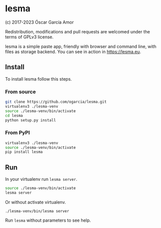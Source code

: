 # lesma

(c) 2017-2023 Óscar García Amor

Redistribution, modifications and pull requests are welcomed under the terms
of GPLv3 license.

lesma is a simple paste app, friendly with browser and command line, with
files as storage backend. You can see in action in https://lesma.eu.

## Install

To install lesma follow this steps.

### From source

```sh
git clone https://github.com/ogarcia/lesma.git
virtualenv3 ./lesma-venv
source ./lesma-venv/bin/activate
cd lesma
python setup.py install
```

### From PyPI

```sh
virtualenv3 ./lesma-venv
source ./lesma-venv/bin/activate
pip install lesma
```

## Run

In your virtualenv run `lesma server`.

```sh
source ./lesma-venv/bin/activate
lesma server
```

Or without activate virtualenv.

```
./lesma-venv/bin/lesma server
```

Run `lesma` without parameters to see help.
